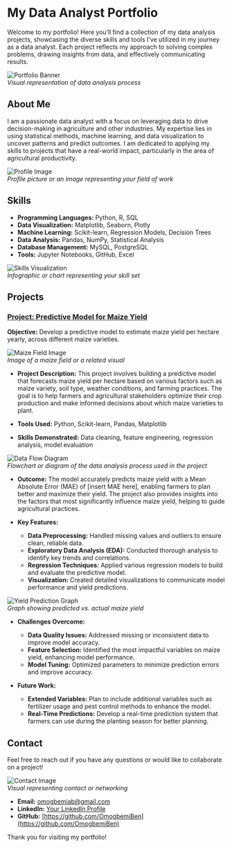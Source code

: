 # My Data Analyst Portfolio

Welcome to my portfolio! Here you’ll find a collection of my data analysis projects, showcasing the diverse skills and tools I’ve utilized in my journey as a data analyst. Each project reflects my approach to solving complex problems, drawing insights from data, and effectively communicating results.

![Portfolio Banner](https://via.placeholder.com/1200x300)  
*Visual representation of data analysis process*

## About Me

I am a passionate data analyst with a focus on leveraging data to drive decision-making in agriculture and other industries. My expertise lies in using statistical methods, machine learning, and data visualization to uncover patterns and predict outcomes. I am dedicated to applying my skills to projects that have a real-world impact, particularly in the area of agricultural productivity.

![Profile Image](https://via.placeholder.com/150)  
*Profile picture or an image representing your field of work*

## Skills

- **Programming Languages:** Python, R, SQL
- **Data Visualization:** Matplotlib, Seaborn, Plotly
- **Machine Learning:** Scikit-learn, Regression Models, Decision Trees
- **Data Analysis:** Pandas, NumPy, Statistical Analysis
- **Database Management:** MySQL, PostgreSQL
- **Tools:** Jupyter Notebooks, GitHub, Excel

![Skills Visualization](https://via.placeholder.com/600x400)  
*Infographic or chart representing your skill set*

## Projects

### [Project: Predictive Model for Maize Yield](https://github.com/yourusername/maize-yield-prediction)
**Objective:** Develop a predictive model to estimate maize yield per hectare yearly, across different maize varieties.

![Maize Field Image](https://via.placeholder.com/600x400)  
*Image of a maize field or a related visual*

- **Project Description:** This project involves building a predictive model that forecasts maize yield per hectare based on various factors such as maize variety, soil type, weather conditions, and farming practices. The goal is to help farmers and agricultural stakeholders optimize their crop production and make informed decisions about which maize varieties to plant.

- **Tools Used:** Python, Scikit-learn, Pandas, Matplotlib
- **Skills Demonstrated:** Data cleaning, feature engineering, regression analysis, model evaluation

![Data Flow Diagram](https://via.placeholder.com/600x400)  
*Flowchart or diagram of the data analysis process used in the project*

- **Outcome:** The model accurately predicts maize yield with a Mean Absolute Error (MAE) of [insert MAE here], enabling farmers to plan better and maximize their yield. The project also provides insights into the factors that most significantly influence maize yield, helping to guide agricultural practices.

- **Key Features:**
  - **Data Preprocessing:** Handled missing values and outliers to ensure clean, reliable data.
  - **Exploratory Data Analysis (EDA):** Conducted thorough analysis to identify key trends and correlations.
  - **Regression Techniques:** Applied various regression models to build and evaluate the predictive model.
  - **Visualization:** Created detailed visualizations to communicate model performance and yield predictions.

![Yield Prediction Graph](https://via.placeholder.com/600x400)  
*Graph showing predicted vs. actual maize yield*

- **Challenges Overcome:**
  - **Data Quality Issues:** Addressed missing or inconsistent data to improve model accuracy.
  - **Feature Selection:** Identified the most impactful variables on maize yield, enhancing model performance.
  - **Model Tuning:** Optimized parameters to minimize prediction errors and improve accuracy.

- **Future Work:**
  - **Extended Variables:** Plan to include additional variables such as fertilizer usage and pest control methods to enhance the model.
  - **Real-Time Predictions:** Develop a real-time prediction system that farmers can use during the planting season for better planning.

## Contact

Feel free to reach out if you have any questions or would like to collaborate on a project!

![Contact Image](https://via.placeholder.com/600x200)  
*Visual representing contact or networking*

- **Email:** [omogbemiab@gmail.com](omogbemiab@gmail.com)
- **LinkedIn:** [Your LinkedIn Profile](https://www.linkedin.com/in/yourusername/)
- **GitHub:** [https://github.com/OmogbemiBen](https://github.com/OmogbemiBen)

Thank you for visiting my portfolio!
